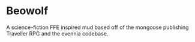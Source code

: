 # Beowolf
A science-fiction FFE inspired mud based off of the mongoose publishing Traveller RPG and the evennia codebase.
